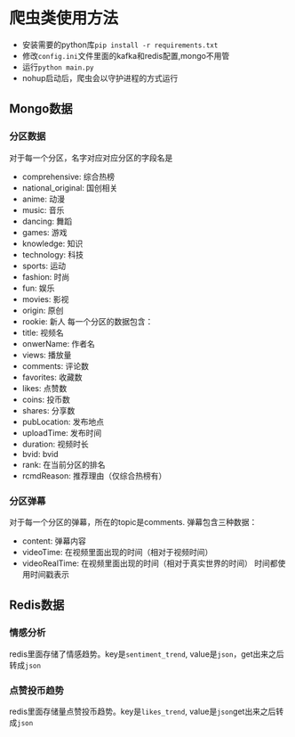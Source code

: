 # 爬虫类使用方法
* 安装需要的python库`pip install -r requirements.txt`
* 修改`config.ini`文件里面的kafka和redis配置,mongo不用管
* 运行`python main.py`
* nohup启动后，爬虫会以守护进程的方式运行
## Mongo数据
### 分区数据
对于每一个分区，名字对应对应分区的字段名是
* comprehensive: 综合热榜
* national_original: 国创相关
* anime: 动漫
* music: 音乐
* dancing: 舞蹈
* games: 游戏
* knowledge: 知识
* technology: 科技
* sports: 运动
* fashion: 时尚
* fun: 娱乐
* movies: 影视
* origin: 原创
* rookie: 新人
每一个分区的数据包含：
* title: 视频名
* onwerName: 作者名
* views: 播放量
* comments: 评论数
* favorites: 收藏数
* likes: 点赞数
* coins: 投币数
* shares: 分享数
* pubLocation: 发布地点
* uploadTime: 发布时间
* duration: 视频时长
* bvid: bvid
* rank: 在当前分区的排名
* rcmdReason: 推荐理由（仅综合热榜有）
### 分区弹幕
对于每一个分区的弹幕，所在的topic是comments.
弹幕包含三种数据：
* content: 弹幕内容
* videoTime: 在视频里面出现的时间（相对于视频时间）
* videoRealTime: 在视频里面出现的时间（相对于真实世界的时间）
时间都使用时间戳表示
## Redis数据
### 情感分析
redis里面存储了情感趋势。key是`sentiment_trend`, value是`json`，get出来之后转成`json`
### 点赞投币趋势
redis里面存储量点赞投币趋势。key是`likes_trend`, value是`json`get出来之后转成`json`